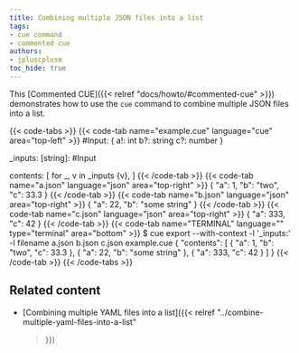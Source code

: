 ```yaml
---
title: Combining multiple JSON files into a list
tags:
- cue command
- commented cue
authors:
- jpluscplusm
toc_hide: true
---
```


This [Commented CUE]({{< relref "docs/howto/#commented-cue" >}}) demonstrates
how to use the `cue` command to combine multiple JSON files into a list.

{{< code-tabs >}}
{{< code-tab name="example.cue" language="cue"  area="top-left" >}}
#Input: {
	a!: int
	b?: string
	c?: number
}

_inputs: [string]: #Input

contents: [
	for _, v in _inputs {v},
]
{{< /code-tab >}}
{{< code-tab name="a.json" language="json"  area="top-right" >}}
{
    "a": 1,
    "b": "two",
    "c": 33.3
}
{{< /code-tab >}}
{{< code-tab name="b.json" language="json"  area="top-right" >}}
{
    "a": 22,
    "b": "some string"
}
{{< /code-tab >}}
{{< code-tab name="c.json" language="json"  area="top-right" >}}
{
    "a": 333,
    "c": 42
}
{{< /code-tab >}}
{{< code-tab name="TERMINAL" language="" type="terminal" area="bottom" >}}
$ cue export --with-context -l '_inputs:' -l filename a.json b.json c.json example.cue
{
    "contents": [
        {
            "a": 1,
            "b": "two",
            "c": 33.3
        },
        {
            "a": 22,
            "b": "some string"
        },
        {
            "a": 333,
            "c": 42
        }
    ]
}
{{< /code-tab >}}
{{< /code-tabs >}}

## Related content

- [Combining multiple YAML files into a list]({{< relref
    "../combine-multiple-yaml-files-into-a-list"
  >}})
